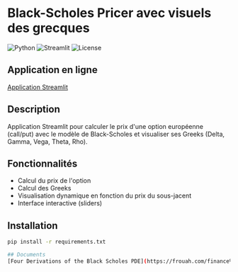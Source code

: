 # Black-Scholes Pricer avec visuels des grecques

![Python](https://img.shields.io/badge/Python-3.10-blue)
![Streamlit](https://img.shields.io/badge/Streamlit-App-red)
![License](https://img.shields.io/badge/License-MIT-green)

## Application en ligne
[Application Streamlit](https://black-scholes-pricer-jqyeh8vkpjmkl8kcp5hdvn.streamlit.app/)




## Description
Application Streamlit pour calculer le prix d'une option européenne (call/put) avec le modèle de Black-Scholes et visualiser ses Greeks (Delta, Gamma, Vega, Theta, Rho).

## Fonctionnalités
- Calcul du prix de l'option
- Calcul des Greeks
- Visualisation dynamique en fonction du prix du sous-jacent
- Interface interactive (sliders)

## Installation
```bash
pip install -r requirements.txt

## Documents
[Four Derivations of the Black Scholes PDE](https://frouah.com/finance%20notes/Black%20Scholes%20PDE.pdf)


